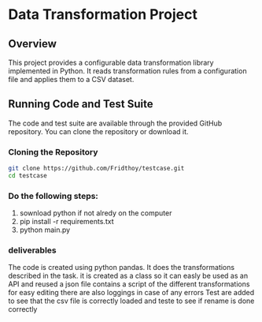 # Data Transformation Project

## Overview
This project provides a configurable data transformation library implemented in Python. It reads transformation rules from a configuration file and applies them to a CSV dataset.

## Running Code and Test Suite
The code and test suite are available through the provided GitHub repository. You can clone the repository or download it.

### Cloning the Repository
```bash
git clone https://github.com/Fridthoy/testcase.git
cd testcase
```


### Do the following steps: 
1. sownload python if not alredy on the computer
2. pip install -r requirements.txt
3. python main.py


### deliverables
The code is created using python pandas. 
It does the transformations described in the task. 
it is created as a class so it can easly be used as an API and reused
a json file contains a script of the different transformations for easy editing
there are also loggings in case of any errors
Test are added to see that the csv file is correctly loaded and teste to see if rename is done correctly